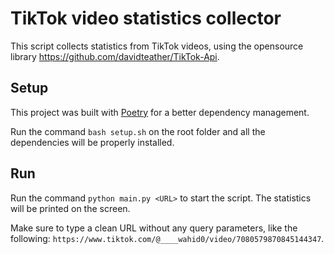 # TikTok video statistics collector

This script collects statistics from TikTok videos, using the opensource library https://github.com/davidteather/TikTok-Api.

## Setup

This project was built with [Poetry](https://python-poetry.org/docs/#installation) for a better dependency management.

Run the command `bash setup.sh` on the root folder and all the dependencies will be properly installed.

## Run

Run the command `python main.py <URL>` to start the script. The statistics will be printed on the screen. 

Make sure to type a clean URL without any query parameters, like the following: `https://www.tiktok.com/@____wahid0/video/7080579870845144347`.

